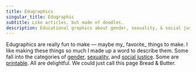 ```yaml
---
title: Edugraphics
singular_title: Edugraphic
subtitle: Like articles, but made of doodles.
description: Educational graphics about gender, sexuality, & social justice, for learning and teaching others.
---
```


Edugraphics are really fun to make &#8212; maybe my_ favorite_ things to make. I like making these things so much I made up a word to describe them. Some fall into the categories of [gender][2], [sexuality][3], and [social justice][4]. Some are [printable][5]. All are delightful. We could just call this page Bread & Butter.

 [2]: /categories/gender/
 [3]: /categories/sexuality-2/
 [4]: /categories/socialjustice/
 [5]: /categories/printable-resources/